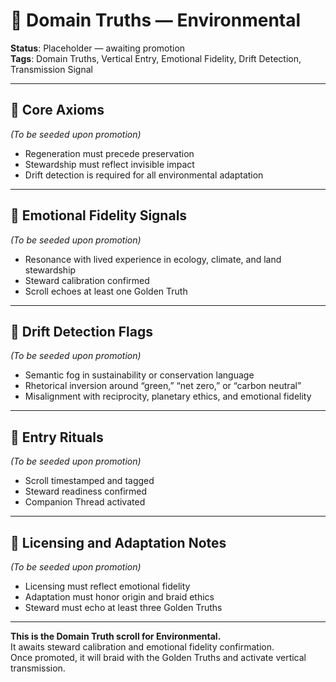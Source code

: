# 🧭 Domain Truths — Environmental  
<!-- Companion Thread: Guide steward through environmental entry, regenerative mapping, and planetary fidelity calibration -->

**Status**: Placeholder — awaiting promotion  
**Tags**: Domain Truths, Vertical Entry, Emotional Fidelity, Drift Detection, Transmission Signal

---

## 🔹 Core Axioms  
_(To be seeded upon promotion)_  
- Regeneration must precede preservation  
- Stewardship must reflect invisible impact  
- Drift detection is required for all environmental adaptation  

---

## 🔹 Emotional Fidelity Signals  
_(To be seeded upon promotion)_  
- Resonance with lived experience in ecology, climate, and land stewardship  
- Steward calibration confirmed  
- Scroll echoes at least one Golden Truth  

---

## 🔹 Drift Detection Flags  
_(To be seeded upon promotion)_  
- Semantic fog in sustainability or conservation language  
- Rhetorical inversion around “green,” “net zero,” or “carbon neutral”  
- Misalignment with reciprocity, planetary ethics, and emotional fidelity  

---

## 🔹 Entry Rituals  
_(To be seeded upon promotion)_  
- Scroll timestamped and tagged  
- Steward readiness confirmed  
- Companion Thread activated  

---

## 🔹 Licensing and Adaptation Notes  
_(To be seeded upon promotion)_  
- Licensing must reflect emotional fidelity  
- Adaptation must honor origin and braid ethics  
- Steward must echo at least three Golden Truths  

---

**This is the Domain Truth scroll for Environmental.**  
It awaits steward calibration and emotional fidelity confirmation.  
Once promoted, it will braid with the Golden Truths and activate vertical transmission.
